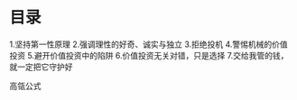 # 目录
1.坚持第一性原理
2.强调理性的好奇、诚实与独立
3.拒绝投机
4.警惕机械的价值投资
5.避开价值投资中的陷阱
6.价值投资无关对错，只是选择
7.交给我管的钱，就一定把它守护好

高瓴公式